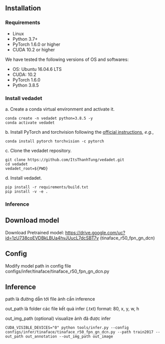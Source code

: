 ## Installation
### Requirements

- Linux
- Python 3.7+
- PyTorch 1.6.0 or higher
- CUDA 10.2 or higher

We have tested the following versions of OS and softwares:

- OS: Ubuntu 16.04.6 LTS
- CUDA: 10.2
- PyTorch 1.6.0
- Python 3.8.5

### Install vedadet

a. Create a conda virtual environment and activate it.

```shell
conda create -n vedadet python=3.8.5 -y
conda activate vedadet
```

b. Install PyTorch and torchvision following the [official instructions](https://pytorch.org/), *e.g.*,

```shell
conda install pytorch torchvision -c pytorch
```

c. Clone the vedadet repository.

```shell
git clone https://github.com/ItsThanhTung/vedadet.git
cd vedadet
vedadet_root=${PWD}
```

d. Install vedadet.

```shell
pip install -r requirements/build.txt
pip install -v -e .
```


### Inference
## Download model

Download Pretrained model: https://drive.google.com/uc?id=1zU738coEVDBkLBUa4hvJUucL7dcSBT7v (tinaface_r50_fpn_gn_dcn)

## Config

Modify model path in config file configs/infer/tinaface/tinaface_r50_fpn_gn_dcn.py

## Inference
path là đường dẫn tới file ảnh cần inference

out_path là folder các file kết quả infer (.txt) format: 80, x, y, w, h

out_img_path (optional) visualize ảnh đã được infer


```shell
CUDA_VISIBLE_DEVICES="0" python tools/infer.py --config configs/infer/tinaface/tinaface_r50_fpn_gn_dcn.py --path train2017 --out_path out_annotation --out_img_path out_image
```

